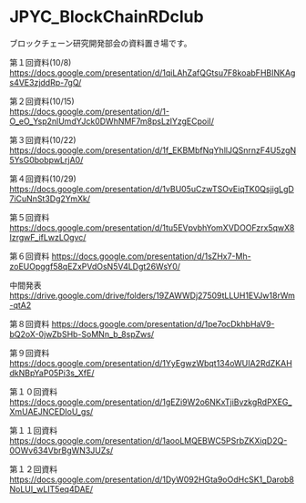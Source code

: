 # JPYC_BlockChainRDclub
ブロックチェーン研究開発部会の資料置き場です。

第１回資料(10/8)  
https://docs.google.com/presentation/d/1qiLAhZafQGtsu7F8koabFHBINKAgs4VE3zjddRp-7gQ/  
  
  
第２回資料(10/15)  
https://docs.google.com/presentation/d/1-O_eO_Ysp2nlUmdYJck0DWhNMF7m8psLzlYzgECpoiI/  
  
  
第３回資料(10/22)  
https://docs.google.com/presentation/d/1f_EKBMbfNqYhllJQSnrnzF4U5zgN5YsG0bobpwLrjA0/  
  

第４回資料(10/29)  
https://docs.google.com/presentation/d/1vBU05uCzwTSOvEiqTK0QsjigLgD7iCuNnSt3Dg2YmXk/

第５回資料
https://docs.google.com/presentation/d/1tu5EVpvbhYomXVDOOFzrx5qwX8IzrgwF_ifLwzLOgvc/

第６回資料
https://docs.google.com/presentation/d/1sZHx7-Mh-zoEUOpggf58qEZxPVdOsN5V4LDgt26WsY0/

中間発表
https://drive.google.com/drive/folders/19ZAWWDj27509tLLUH1EVJw18rWm-qtA2

第８回資料
https://docs.google.com/presentation/d/1pe7ocDkhbHaV9-bQ2oX-0jwZbSHb-SoMNn_b_8spZws/

第９回資料
https://docs.google.com/presentation/d/1YyEgwzWbqt134oWUIA2RdZKAHdkNBpYaP05Pi3s_XfE/

第１０回資料
https://docs.google.com/presentation/d/1gEZi9W2o6NKxTjiBvzkgRdPXEG_XmUAEJNCEDIoU_gs/

第１１回資料
https://docs.google.com/presentation/d/1aooLMQEBWC5PSrbZKXiqD2Q-0OWv634VbrBgWN3JUZs/

第１２回資料
https://docs.google.com/presentation/d/1DyW092HGta9oOdHcSK1_Darob8NoLUI_wLIT5eq4DAE/

